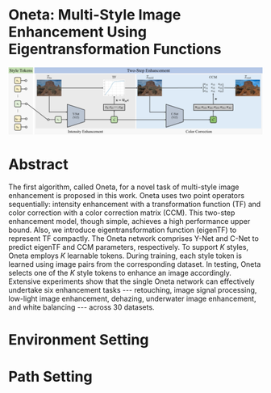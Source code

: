 # Oneta: Multi-Style Image Enhancement Using Eigentransformation Functions
![overview image](overview_image.png)



# Abstract
The first algorithm, called Oneta, for a novel task of multi-style image enhancement is proposed in this work. 
Oneta uses two point operators sequentially: intensity enhancement with a transformation function (TF) and color correction with a color correction matrix (CCM). 
This two-step enhancement model, though simple, achieves a high performance upper bound. Also, we introduce eigentransformation function (eigenTF) to represent TF compactly. 
The Oneta network comprises Y-Net and C-Net to predict eigenTF and CCM parameters, respectively. To support $K$ styles, Oneta employs $K$ learnable tokens. 
During training, each style token is learned using image pairs from the corresponding dataset. In testing, Oneta selects one of the $K$ style tokens to enhance an image accordingly. 
Extensive experiments show that the single Oneta network can effectively undertake six enhancement tasks --- retouching, image signal processing, low-light image enhancement, dehazing, underwater image enhancement, and white balancing --- across 30 datasets.

# Environment Setting

# Path Setting
